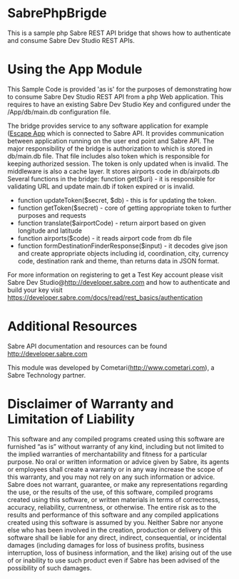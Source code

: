 SabrePhpBrigde
================
This is a sample php Sabre REST API bridge that shows how to authenticate and consume Sabre Dev Studio REST APIs.

Using the App Module
====================
This Sample Code is provided 'as is' for the purposes of demonstrating how to consume Sabre Dev Studio REST API from a php Web application. This requires to have an existing Sabre Dev Studio Key and configured under the /App/db/main.db configuration file.

The bridge provides service to any software application for example ([Escape App](https://github.com/SabreDevStudio) which is connected to Sabre API. It provides communication between application running on the user end point and Sabre API. The major responsibility of the bridge is authorization to which is stored in db/main.db file. That file includes also token which is responsible for keeping authorized session. The token is only updated when is invalid. The middleware is also a cache layer. It stores airports code in db/airpots.db
Several functions in the bridge:
function get($uri) - it is responsible for validating URL and update main.db if token expired or is invalid.
* function updateToken($secret, $db) - this is for updating the token.
* function getToken($secret) - core of getting appropriate token to further purposes and requests 
* function translate($airportCode) - return airport based on given longitude and latitude
* function airports($code) - it reads airport code from db file
* function formDestinationFinderResponse($input) - it decodes give json and create appropriate objects including id, coordination, city, currency code, destination rank and theme, than returns data in JSON format.

For more information on registering to get a Test Key account please visit Sabre Dev Studio@http://developer.sabre.com and how to authenticate and build your key visit https://developer.sabre.com/docs/read/rest_basics/authentication

Additional Resources
====================
Sabre API documentation and resources can be found http://developer.sabre.com

This module was developed by Cometari(http://www.cometari.com), a Sabre Technology partner.

Disclaimer of Warranty and Limitation of Liability
============
This software and any compiled programs created using this software are furnished “as is” without warranty of any kind, including but not limited to the implied warranties of merchantability and fitness for a particular purpose. No oral or written information or advice given by Sabre, its agents or employees shall create a warranty or in any way increase the scope of this warranty, and you may not rely on any such information or advice.
Sabre does not warrant, guarantee, or make any representations regarding the use, or the results of the use, of this software, compiled programs created using this software, or written materials in terms of correctness, accuracy, reliability, currentness, or otherwise. The entire risk as to the results and performance of this software and any compiled applications created using this software is assumed by you. Neither Sabre nor anyone else who has been involved in the creation, production or delivery of this software shall be liable for any direct, indirect, consequential, or incidental damages (including damages for loss of business profits, business interruption, loss of business information, and the like) arising out of the use of or inability to use such product even if Sabre has been advised of the possibility of such damages.
